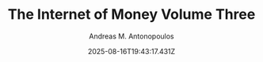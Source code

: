 ---
title: "The Internet of Money Volume Three"
date: "2025-08-16T19:43:17.431Z"
author: "Andreas M. Antonopoulos"
read_year: "NO"
recommendation: '3'
url: /bookshelf/the-internet-of-money-volume-three
---